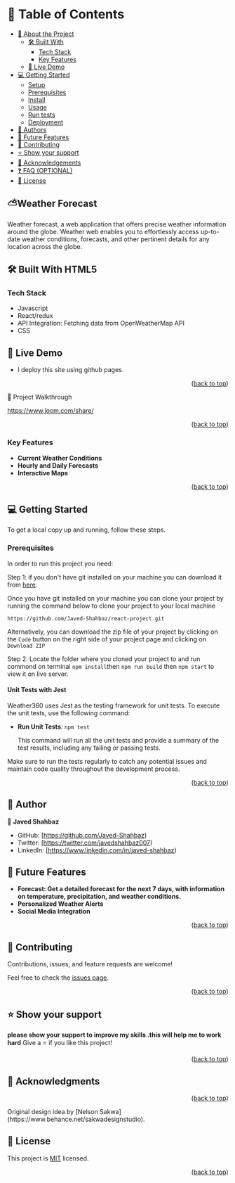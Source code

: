 <a name="readme-top"></a>

<!-- TABLE OF CONTENTS -->

# 📗 Table of Contents

- [📖 About the Project](#about-project)
  - [🛠 Built With](#built-with)
    - [Tech Stack](#tech-stack)
    - [Key Features](#key-features)
  - [🚀 Live Demo](#live-demo)
- [💻 Getting Started](#getting-started)
  - [Setup](#setup)
  - [Prerequisites](#prerequisites)
  - [Install](#install)
  - [Usage](#usage)
  - [Run tests](#run-tests)
  - [Deployment](#triangular_flag_on_post-deployment)
- [👥 Authors](#authors)
- [🔭 Future Features](#future-features)
- [🤝 Contributing](#contributing)
- [⭐️ Show your support](#support)
- [🙏 Acknowledgements](#acknowledgements)
- [❓ FAQ (OPTIONAL)](#faq)
- [📝 License](#license)

<!-- PROJECT DESCRIPTION -->
## ⛅️Weather Forecast <a name="about-project"></a>

Weather forecast, a web application that offers precise weather information around the globe. Weather web enables you to effortlessly access up-to-date weather conditions, forecasts, and other pertinent details for any location across the globe. 

## 🛠 Built With <a name="visual studio">HTML5</a>

### Tech Stack <a name="tech-stack"></a>
- Javascript
- React/redux
- API Integration: Fetching data from OpenWeatherMap API
- CSS
<!-- Features -->

## 🚀 Live Demo <a name="protfolio-project"></a>
- I deploy this site using github pages.

<p align="right">(<a href="#readme-top">back to top</a>)</p>

 📼 Project Walkthrough <a name="project-walk"></a>

https://www.loom.com/share/

<p align="right">(<a href="#readme-top">back to top</a>)</p>

### Key Features <a name="key-features"></a>
- **Current Weather Conditions**
- **Hourly and Daily Forecasts**
- **Interactive Maps**

<p align="right">(<a href="#readme-top">back to top</a>)</p>

<!-- GETTING STARTED -->

## 💻 Getting Started <a name="getting-started"></a>

To get a local copy up and running, follow these steps.

### Prerequisites
In order to run this project you need:

Step 1: if you don't have git installed on your machine you can download it from [here](https://git-scm.com/downloads).

Once you have git installed on your machine you can clone your project by running the command below to clone your project to your local machine


`https://github.com/Javed-Shahbaz/react-project.git`

Alternatively, you can download the zip file of your project by clicking on the `Code` button on the right side of your project page and clicking on `Download ZIP`

Step 2: Locate the folder where you cloned your project to and run commond on terminal `npm install`then `npm run build` then `npm start` to view it on live server.

#### Unit Tests with Jest

Weather360 uses Jest as the testing framework for unit tests. To execute the unit tests, use the following command:

- **Run Unit Tests**: `npm test`

  This command will run all the unit tests and provide a summary of the test results, including any failing or passing tests.

Make sure to run the tests regularly to catch any potential issues and maintain code quality throughout the development process.

<p align="right">(<a href="#readme-top">back to top</a>)</p>

<!-- AUTHORS -->

## 👥 Author <a name="authors"></a>

👤 **Javed Shahbaz**

-   GitHub: [https://github.com/Javed-Shahbaz)
-   Twitter: [https://twitter.com/javedshahbaz007)
-   LinkedIn: [https://www.linkedin.com/in/javed-shahbaz)

<!-- FUTURE FEATURES -->

## 🔭 Future Features <a name="future-features"></a>
- **Forecast: Get a detailed forecast for the next 7 days, with information on temperature, precipitation, and weather conditions.**
- **Personalized Weather Alerts**
- **Social Media Integration**

<p align="right">(<a href="#readme-top">back to top</a>)</p>
<!-- CONTRIBUTING -->

## 🤝 Contributing <a name="contributing"></a>

Contributions, issues, and feature requests are welcome!

Feel free to check the [issues page](https://github.com/Javed-Shahbaz/react-project/issues/).

<p align="right">(<a href="#readme-top">back to top</a>)</p>

<!-- SUPPORT -->

## ⭐️ Show your support <a name="support"></a>
**please show your support to improve my skills .this will help me to work hard**
Give a ⭐️ if you like this project!

<p align="right">(<a href="#readme-top">back to top</a>)</p>

<!-- ACKNOWLEDGEMENTS -->

## 🙏 Acknowledgments <a name="acknowledgements"></a>

<p align="right">(<a href="#readme-top">back to top</a>)</p>
Original design idea by [Nelson Sakwa](https://www.behance.net/sakwadesignstudio).


<!-- LICENSE -->

## 📝 License <a name="license"></a>

This project is [MIT](./LICENSE.md) licensed.


<p align="right">(<a href="#readme-top">back to top</a>)</p>
